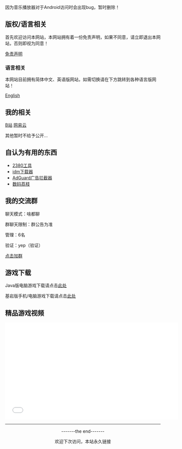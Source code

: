 <!DOCTYPE html>  
<html lang="zh-CN">  
<head>  
<meta charset="UTF-8">  
<meta name="viewport" content="width=device-width, initial-scale=1.0">  
<title>biliciyunの小窝</title>  
<style>  
    .center-iframe {  
        display: block;  
        margin: 0 auto;  
    }  
</style>  
</head>  
<body>  
  
<div>  
    <p>因为音乐播放器对于Android访问时会出现bug，暂时删除！</p>  
</div>  
  
<h2>版权/语言相关</h2>  
<p>首先欢迎访问本网站，本网站拥有着一份免责声明，如果不同意，请立即退出本网站，否则即视为同意！</p>  
<a href="http://biliciyun.github.io/bqsm">免责声明</a>  
  
<h3>语言相关</h3>  
<p>本网站目前拥有简体中文、英语版网站，如需切换请在下方跳转到各种语言版网站！</p>  
<a href="https://biliciyun.github.io/En/index-En">English</a>  
  
<h2>我的相关</h2>  
<a href="https://space.bilibili.com/2066547841?spm_id_from=333.1007.0.0">B站</a>  
<a href="http://music.163.com/m/user/home?id=4055772206">网易云</a>  
<p>其他暂时不给予公开...</p>  
  
<h2>自认为有用的东西</h2>  
<ul>  
    <li><a href="https://biliciyun.github.io/2380download">2380工具</a></li>  
    <li><a href="http://biliciyun.github.io/idm-smlz">idm下载器</a></li>  
    <li><a href="http://biliciyun.github.io/AdGuard-smlz">AdGuard广告拦截器</a></li>  
    <li><a href="http://biliciyun.github.io/smlz">数码荔枝</a></li>  
</ul>  
  
<h2>我的交流群</h2>  
<p>聊天模式：啥都聊</p>  
<p>群聊天限制：群公告为准</p>  
<p>管理：6名</p>  
<p>验证：yep（验证）</p>  
<a href="http://qm.qq.com/cgi-bin/qm/qr?_wv=1027&k=XzzCqUBn2EQe_-48ZSXwzkzFr3apw71H&authKey=IYfq%2FyblSI6du5nt6ggqU%2Fzjk%2FKDK%2BnrdhhKeGHZYCGhoGmVce27kh2m2jfWcOL3&noverify=0&group_code=748625855">点击加群</a>  
  
<h2>游戏下载</h2>  
<p>Java版电脑游戏下载请点击<a href="http://biliciyun.github.io/javagame">此处</a></p>  
<p>基岩版手机/电脑游戏下载请点击<a href="http://biliciyun.github.io/jygame">此处</a></p>  
  
<h2>精品游戏视频</h2>  
<div class="center-iframe">  
    <iframe src="//player.bilibili.com/player.html?bvid=BV1jK42187sf&cid=137649199&page=1" allowfullscreen="allowfullscreen" width="560" height="315" scrolling="no" frameborder="0" sandbox="allow-top-navigation allow-same-origin allow-forms allow-scripts"></iframe>  
</div>  
  
<hr>  
<p style="text-align: center;">-------the end-------</p>  
<p style="text-align: center;">欢迎下次访问，本站永久链接 <a href="https://biliciyun.github.io" style="color: #FB72